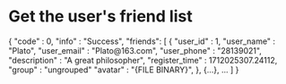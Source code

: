 # Get the user&apos;s friend list

<api-endpoint openapi-path="../cotalk.yaml" endpoint="/api/user/private/{user_id}/friends" method="GET">

<response type="200">
<sample>
{
    "code" : 0,
    "info" : "Success",
    "friends": [
        {
            "user_id" : 1,
            "user_name" : "Plato",
            "user_email" : "Plato@163.com",
            "user_phone" : "28139021",
            "description" : "A great philosopher",
            "register_time" : 1712025307.24112,
            "group" : "ungrouped"
            "avatar" : "{FILE BINARY}",
        },
        {...},
        ...
    ]
}
</sample>
</response>

</api-endpoint>